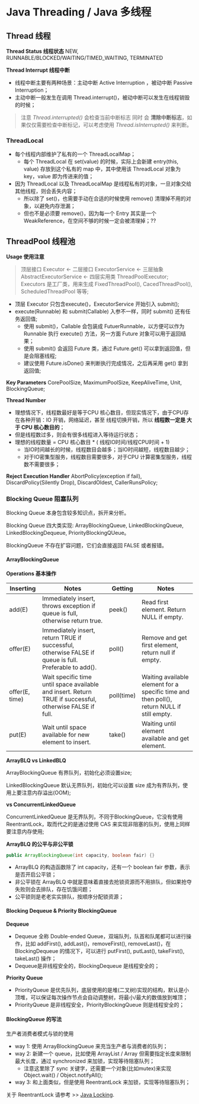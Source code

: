# Java Threading / Java 多线程

## Thread 线程

__Thread Status 线程状态__
NEW, RUNNABLE/BLOCKED/WAITING/TIMED_WAITING, TERMINATED

__Thread Interrupt 线程中断__

- 线程中断主要有两种场景：主动中断 Active Interruption ，被动中断 Passive Interruption；
- 主动中断一般发生在调用 Thread.interrupt()，被动中断可以发生在线程销毁的时候；

>注意 _Thread.interrupted()_ 会检查当前中断标志 同时 会 __清除中断标志__，如果仅仅需要检查中断标记，可以考虑使用 _Thread.isInterrupted()_ 来判断。

### ThreadLocal

- 每个线程内部维护了私有的一个 ThreadLocalMap；
  + 每个 ThreadLocal 在 set(value) 的时候，实际上会新建 entry(this, value) 存放到这个私有的 map 中，其中使用该 ThreadLocal 对象为 key，value 即为传进来的值；
- 因为 ThreadLocal 以及 ThreadLocalMap 是线程私有的对象，一旦对象交给其他线程，则会丢失内容；
  + 所以除了 set()，也需要手动在合适的时候使用 remove() 清理掉不用的对象，以避免内存泄漏；
  + 但也不是必须要 remove()，因为每一个 Entry 其实是一个 WeakReference，在空间不够的时候一定会被清理掉；??

## ThreadPool 线程池

__Usage 使用注意__

> 顶层接口 Executor <- 二层接口 ExecutorService <- 三层抽象 AbstractExecutorService <- 四层实用类 ThreadPoolExecutor;
> Executors 是工厂类，用来生成 FixedThreadPool(), CacedThreadPool(), ScheduledThreadPool 等等;

- 顶层 Executor 只包含execute()，ExecutorService 开始引入 submit();
- execute(Runnable) 和 submit(Callable) 入参不一样，同时 submit() 还有任务返回值;
  + 使用 submit()，Callable 会包装成 FutuerRunnable，以方便可以作为 Runnable 执行 execute() 方法，另一方面 Future 对象可以用于返回结果；
  + 使用 submit() 会返回 Future 类，通过 Future.get() 可以拿到返回值，但是会阻塞线程;
  + 建议使用 Future.isDone() 来判断执行完成情况，之后再采用 get() 拿到返回值;

__Key Parameters__
CorePoolSize, MaximumPoolSize, KeepAliveTime, Unit, BlockingQueue;

__Thread Number__
- 理想情况下，线程数最好是等于CPU 核心数目，但现实情况下，由于CPU存在各种开销：IO 开销，网络延迟，甚至 线程切换开销，所以 __线程数一定是 大于 CPU 核心数目的__；
- 但是线程数过多，则会有很多线程进入等待运行状态；
- 理想的线程数量 =  CPU 核心数目 * ( 线程IO时间/线程CPU时间 + 1)
  + 当IO时间越长的时候，线程数目会越多；当IO时间越短，线程数目越少；
  + 对于IO密集型服务，线程数目需要很多，对于CPU 计算密集型服务，线程数不需要很多；

__Reject Execution Handler__
AbortPolicy(exception if fail), DiscardPolicy(Silently Drop), DiscardOldest, CallerRunsPolicy;

### Blocking Queue 阻塞队列

Blocking Queue 本身包含较多知识点，拆开来分析。

Blocking Queue 四大类实现: ArrayBlockingQueue, LinkedBlockingQueue, LinkedBlockingDequeue, PriorityBlockingQUeue。

BlockingQueue 不存在扩容问题，它们会直接返回 FALSE 或者报错。

#### ArrayBlockingQueue

__Operations 基本操作__

|Inserting|Notes|Getting|Notes|
|-|-|-|-|
|add(E)         | Immediately insert, throws exception if queue is full, otherwise return true. |peek()| Read first element. Return NULL if empty. |
|offer(E)       | Immediately insert, return TRUE if successful, otherwise FALSE if queue is full. Preferable to add(). |poll()| Remove and get first element, return null if empty. |
|offer(E, time) | Wait specific time until space available and insert. Return TRUE if successful, otherwise FALSE if full. |poll(time)| Waiting available element for a specific time and then poll(), return NULL if still empty. |
|put(E)         | Wait until space available for new element to insert. |take()| Waiting until element available and get element. |

__ArrayBLQ vs LinkedBLQ__

ArrayBlockingQueue 有界队列，初始化必须设置size;

LinkedBlockingQueue 默认无界队列，初始化可以设置 size 成为有界队列，使用上要注意内存溢出(OOM);

__vs ConcurrentLinkedQueue__

ConcurrentLinkedQueue 是无界队列，不同于BlockingQueue，它没有使用ReentrantLock，取而代之的是通过使用 CAS 来实现非阻塞的队列，使用上同样要注意内存使用;

__ArrayBLQ 的公平与非公平锁__

```java
public ArrayBlockingQueue(int capacity, boolean fair) {}
```
- ArrayBLQ 的构造函数除了 int capacity，还有一个 boolean fair 参数，表示是否开启公平锁；
- 非公平锁在 ArrayBLQ 中就是意味着直接去抢锁资源而不用排队，但如果抢夺失败则会去排队，存在饥饿问题；
- 公平锁则是老老实实排队，按顺序分配锁资源；

#### Blocking Dequeue & Priority BlockingQueue

__Dequeue__

- Dequeue 全称 Double-ended Queue，双端队列，队首和队尾都可以进行操作，比如 addFirst(), addLast()，removeFirst(), removeLast()，在 BlockingDequeue 的情况下，可以进行 putFirst(), putLast(), takeFirst(), takeLast() 操作；
- Dequeue是非线程安全的，BlockingDequeue 是线程安全的；

__Priority Queue__
- PriorityQueue 是优先队列，底层使用的是堆(二叉树)实现的结构，默认是小顶堆，可以保证每次操作节点会自动调整树，将最小/最大的数值放到堆顶；
- PriorityQueue 是非线程安全，PriorityBlockingQueue 则是线程安全的；

#### BlockingQueue 的写法

生产者消费者模式与锁的使用 

- way 1: 使用 ArrayBlockingQueue 来充当生产者与消费者的队列；
- way 2: 新建一个 queue，比如使用 ArrayList / Array 但需要指定长度来限制最大长度，通过 synchronized 来加锁，实现等待阻塞队列；
  + 注意这里除了 sync 关键字，还需要一个对象(比如mutex)来实现 Object.wait() / Object.notifyAll();
- way 3: 和上面类似，但是使用 ReentrantLock 来加锁，实现等待阻塞队列；

关于 ReentrantLock 请参考 >> [Java Locking](./Java.Locking.md).
